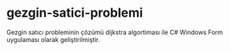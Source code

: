 # gezgin-satici-problemi
Gezgin satıcı probleminin çözümü dijkstra algortiması ile C# Windows Form uygulaması olarak geliştirilmiştir.

